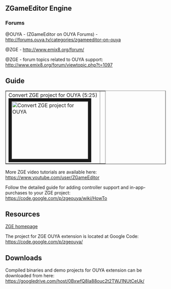 ## ZGameEditor Engine

### Forums

@OUYA - (ZGameEditor on OUYA Forums) - http://forums.ouya.tv/categories/zgameeditor-on-ouya<br/>

@ZGE - http://www.emix8.org/forum/

@ZGE - forum topics related to OUYA support: http://www.emix8.org/forum/viewtopic.php?t=1097

## Guide

<table border=1>

 <tr>

 <td>Convert ZGE project for OUYA (5:25)<br/>
<a href="http://www.youtube.com/watch?feature=player_embedded&v=99y2JBYSbD0" target="_blank">
<img src="http://img.youtube.com/vi/99y2JBYSbD0/0.jpg" alt="Convert ZGE project for OUYA" width="240" height="180" border="10" /></a>
 </td>
 
  <td></td>
 
 </tr>
 
</table>

More ZGE video tutorials are available here:
https://www.youtube.com/user/ZGameEditor

Follow the detailed guide for adding controller support and in-app-purchases to your ZGE project:
https://code.google.com/p/zgeouya/wiki/HowTo

## Resources

[ZGE homepage](http://www.zgameeditor.org/)

The project for ZGE OUYA extension is located at Google Code:
https://code.google.com/p/zgeouya/

## Downloads

Compiled binaries and demo projects for OUYA extension can be downloaded
from here:
https://googledrive.com/host/0BxwfQ8la88ouc2t2TWJ1NUtCeUk/
